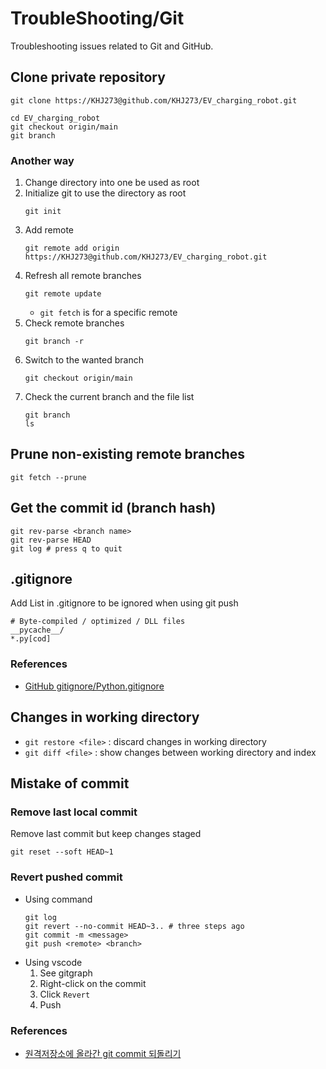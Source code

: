 # TroubleShooting/Git
Troubleshooting issues related to Git and GitHub.

## Clone private repository
```
git clone https://KHJ273@github.com/KHJ273/EV_charging_robot.git

cd EV_charging_robot
git checkout origin/main
git branch
```
### Another way
1. Change directory into one be used as root
2. Initialize git to use the directory as root
    ```
    git init
    ```
3. Add remote
    ```
    git remote add origin https://KHJ273@github.com/KHJ273/EV_charging_robot.git
    ```
4. Refresh all remote branches
    ```
    git remote update
    ```
    * `git fetch` is for a specific remote
5. Check remote branches
    ```
    git branch -r
    ```
6. Switch to the wanted branch
    ```
    git checkout origin/main
    ```
7. Check the current branch and the file list
    ```
    git branch
    ls
    ```

## Prune non-existing remote branches
```
git fetch --prune
```

## Get the commit id (branch hash)
```
git rev-parse <branch name>
git rev-parse HEAD
git log # press q to quit
```

## .gitignore
Add List in .gitignore to be ignored when using git push
```
# Byte-compiled / optimized / DLL files
__pycache__/
*.py[cod]
```
### References
* [GitHub gitignore/Python.gitignore](https://github.com/github/gitignore/blob/main/Python.gitignore)

## Changes in working directory
* `git restore <file>` : discard changes in working directory
* `git diff <file>` : show changes between working directory and index

## Mistake of commit
### Remove last local commit
Remove last commit but keep changes staged
```
git reset --soft HEAD~1
```

### Revert pushed commit
* Using command
    ```shell
    git log 
    git revert --no-commit HEAD~3.. # three steps ago
    git commit -m <message>
    git push <remote> <branch>
    ```
* Using vscode
    1. See gitgraph
    2. Right-click on the commit
    3. Click `Revert`
    4. Push
### References
* [원격저장소에 올라간 git commit 되돌리기](https://simple-ing.tistory.com/60)